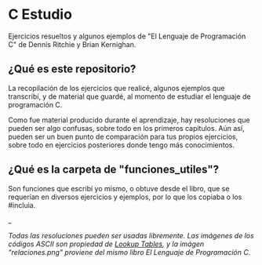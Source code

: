 # C Estudio

Ejercicios resueltos y algunos ejemplos de "El Lenguaje de Programación C" de Dennis Ritchie y Brian Kernighan.

## ¿Qué es este repositorio?

La recopilación de los ejercicios que realicé, algunos ejemplos que transcribí, y de material que guardé, al momento de estudiar el lenguaje de programación C.

Como fue material producido durante el aprendizaje, hay resoluciones que pueden ser algo confusas, sobre todo en los primeros capitulos. Aún así, pueden ser un buen punto de comparación para tus propios ejercicios, sobre todo en ejercicios posteriores donde tengo más conocimientos.

## ¿Qué es la carpeta de "funciones_utiles"?

Son funciones que escribí yo mismo, o obtuve desde el libro, que se requerían en diversos ejercicios y ejemplos, por lo que los copiaba o los #incluia.

_

*Todas las resoluciones pueden ser usadas libremente. Las imágenes de los códigos ASCII son propiedad de [Lookup Tables](www.lookuptables.com), y la imágen "relaciones.png" proviene del mismo libro El Lenguaje de Programación C.*
